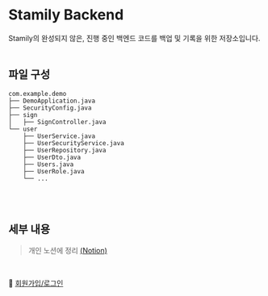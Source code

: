 # Stamily Backend

Stamily의 완성되지 않은, 진행 중인 백엔드 코드를 백업 및 기록을 위한 저장소입니다.
<br><br>

## 파일 구성
```
com.example.demo
├── DemoApplication.java
├── SecurityConfig.java
├── sign
│   ├── SignController.java
└── user
    ├── UserService.java
    ├── UserSecurityService.java
    ├── UserRepository.java
    ├── UserDto.java
    ├── Users.java
    ├── UserRole.java
    └── ...
```
<br><br>

## 세부 내용
> 개인 노션에 정리 [(Notion)](https://solji0622.notion.site/STAMILY-1baa9224716280f0a888cc5c9461c480?pvs=4)
<br>

📌 [회원가입/로그인](https://www.notion.so/solji0622/1d8a92247162801a86b4c1749d48adfd)

